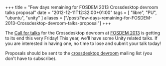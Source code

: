 +++
title = "Few days remaining for FOSDEM 2013 Crossdesktop devroom talks proposal"
date = "2012-12-11T12:32:00+01:00"
tags = [ "libre", "PU", "ubuntu", "unity" ]
aliases = ["/post/Few-days-remaining-for-FOSDEM-2013-Crossdesktop-devroom-talks-proposal"]
+++
    <p>The <a href="https://lists.ubuntu.com/archives/ubuntu-devel/2012-November/036209.html">Call for talks</a> for the Crossdesktop devroom at <a href="https://fosdem.org/2013/">FOSDEM 2013</a> is getting to its end this very Friday! This year, we'll have some Unity related talks. If you are interested in having one, no time to lose and submit your talk today!</p>


<p>Proposals should be sent to the <a href="https://lists.fosdem.org/listinfo/crossdesktop-devroom">crossdesktop devroom</a> mailing list (you don't have to subscribe).</p>